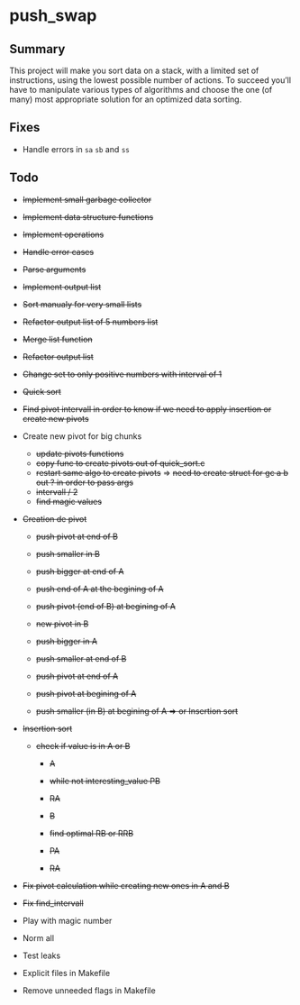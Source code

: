 # push_swap

## Summary
This project will make you sort data on a stack, with a limited set of instructions, using the lowest possible number of actions. To succeed you’ll have to manipulate various types of algorithms and choose the one (of many) most appropriate solution for an optimized data sorting.

## Fixes

- Handle errors in `sa` `sb` and `ss`

## Todo

- ~~Implement small garbage collector~~
- ~~Implement data structure functions~~
- ~~Implement operations~~
- ~~Handle error cases~~
- ~~Parse arguments~~
- ~~Implement output list~~
- ~~Sort manualy for very small lists~~
- ~~Refactor output list of 5 numbers list~~
- ~~Merge list function~~
- ~~Refactor output list~~
- ~~Change set to only positive numbers with interval of 1~~
- ~~Quick sort~~

- ~~Find pivot intervall in order to know if we need to apply insertion or create new pivots~~

- Create new pivot for big chunks
	- ~~update pivots functions~~
	- ~~copy func to create pivots out of quick_sort.c~~
	- ~~restart same algo to create pivots~~
	=> ~~need to create struct for gc a b out ? in order to pass args~~
	- ~~intervall / 2~~
	- ~~find magic values~~

- ~~Creation de pivot~~
	- ~~push pivot at end of B~~
	- ~~push smaller in B~~
	- ~~push bigger at end of A~~

	- ~~push end of A at the begining of A~~
	- ~~push pivot (end of B) at begining of A~~

	- ~~new pivot in B~~
	- ~~push bigger in A~~
	- ~~push smaller at end of B~~
	- ~~push pivot at end of A~~

	- ~~push pivot at begining of A~~
	- ~~push smaller (in B) at begining of A => or Insertion sort~~

- ~~Insertion sort~~
	- ~~check if value is in A or B~~
		- ~~A~~
		- ~~while not interesting_value PB~~
		- ~~RA~~

		- ~~B~~
		- ~~find optimal RB or RRB~~
		- ~~PA~~
		- ~~RA~~

- ~~Fix pivot calculation while creating new ones in A and B~~
- ~~Fix find_intervall~~

- Play with magic number
- Norm all
- Test leaks

- Explicit files in Makefile
- Remove unneeded flags in Makefile
